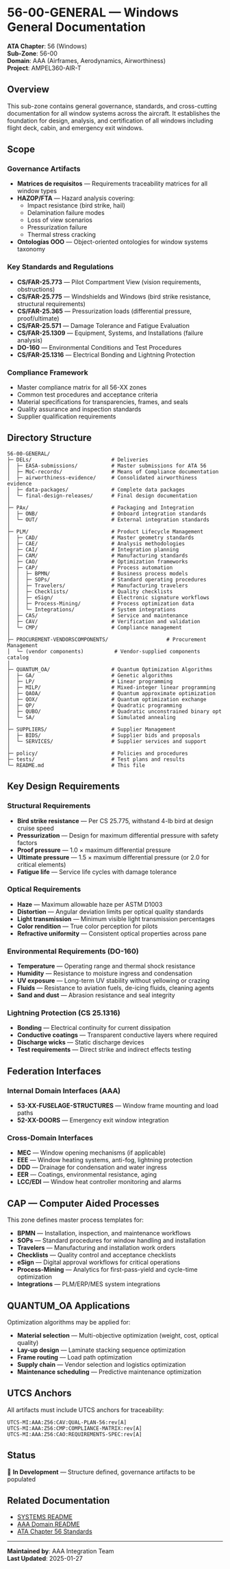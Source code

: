 # 56-00-GENERAL — Windows General Documentation

**ATA Chapter**: 56 (Windows)  
**Sub-Zone**: 56-00  
**Domain**: AAA (Airframes, Aerodynamics, Airworthiness)  
**Project**: AMPEL360-AIR-T

## Overview

This sub-zone contains general governance, standards, and cross-cutting documentation for all window systems across the aircraft. It establishes the foundation for design, analysis, and certification of all windows including flight deck, cabin, and emergency exit windows.

## Scope

### Governance Artifacts
* **Matrices de requisitos** — Requirements traceability matrices for all window types
* **HAZOP/FTA** — Hazard analysis covering:
  - Impact resistance (bird strike, hail)
  - Delamination failure modes
  - Loss of view scenarios
  - Pressurization failure
  - Thermal stress cracking
* **Ontologías OOO** — Object-oriented ontologies for window systems taxonomy

### Key Standards and Regulations
* **CS/FAR-25.773** — Pilot Compartment View (vision requirements, obstructions)
* **CS/FAR-25.775** — Windshields and Windows (bird strike resistance, structural requirements)
* **CS/FAR-25.365** — Pressurization loads (differential pressure, proof/ultimate)
* **CS/FAR-25.571** — Damage Tolerance and Fatigue Evaluation
* **CS/FAR-25.1309** — Equipment, Systems, and Installations (failure analysis)
* **DO-160** — Environmental Conditions and Test Procedures
* **CS/FAR-25.1316** — Electrical Bonding and Lightning Protection

### Compliance Framework
* Master compliance matrix for all 56-XX zones
* Common test procedures and acceptance criteria
* Material specifications for transparencies, frames, and seals
* Quality assurance and inspection standards
* Supplier qualification requirements

## Directory Structure

```
56-00-GENERAL/
├─ DELs/                          # Deliveries
│  ├─ EASA-submissions/           # Master submissions for ATA 56
│  ├─ MoC-records/                # Means of Compliance documentation
│  ├─ airworthiness-evidence/     # Consolidated airworthiness evidence
│  ├─ data-packages/              # Complete data packages
│  └─ final-design-releases/      # Final design documentation
│
├─ PAx/                           # Packaging and Integration
│  ├─ ONB/                        # Onboard integration standards
│  └─ OUT/                        # External integration standards
│
├─ PLM/                           # Product Lifecycle Management
│  ├─ CAD/                        # Master geometry standards
│  ├─ CAE/                        # Analysis methodologies
│  ├─ CAI/                        # Integration planning
│  ├─ CAM/                        # Manufacturing standards
│  ├─ CAO/                        # Optimization frameworks
│  ├─ CAP/                        # Process automation
│  │  ├─ BPMN/                    # Business process models
│  │  ├─ SOPs/                    # Standard operating procedures
│  │  ├─ Travelers/               # Manufacturing travelers
│  │  ├─ Checklists/              # Quality checklists
│  │  ├─ eSign/                   # Electronic signature workflows
│  │  ├─ Process-Mining/          # Process optimization data
│  │  └─ Integrations/            # System integrations
│  ├─ CAS/                        # Service and maintenance
│  ├─ CAV/                        # Verification and validation
│  └─ CMP/                        # Compliance management
│
├─ PROCUREMENT-VENDORSCOMPONENTS/                   # Procurement Management
│  └─ (vendor components)          # Vendor-supplied components catalog
│
├─ QUANTUM_OA/                    # Quantum Optimization Algorithms
│  ├─ GA/                         # Genetic algorithms
│  ├─ LP/                         # Linear programming
│  ├─ MILP/                       # Mixed-integer linear programming
│  ├─ QAOA/                       # Quantum approximate optimization
│  ├─ QOX/                        # Quantum optimization exchange
│  ├─ QP/                         # Quadratic programming
│  ├─ QUBO/                       # Quadratic unconstrained binary opt
│  └─ SA/                         # Simulated annealing
│
├─ SUPPLIERS/                     # Supplier Management
│  ├─ BIDS/                       # Supplier bids and proposals
│  └─ SERVICES/                   # Supplier services and support
│
├─ policy/                        # Policies and procedures
├─ tests/                         # Test plans and results
└─ README.md                      # This file
```

## Key Design Requirements

### Structural Requirements
* **Bird strike resistance** — Per CS 25.775, withstand 4-lb bird at design cruise speed
* **Pressurization** — Design for maximum differential pressure with safety factors
* **Proof pressure** — 1.0 × maximum differential pressure
* **Ultimate pressure** — 1.5 × maximum differential pressure (or 2.0 for critical elements)
* **Fatigue life** — Service life cycles with damage tolerance

### Optical Requirements
* **Haze** — Maximum allowable haze per ASTM D1003
* **Distortion** — Angular deviation limits per optical quality standards
* **Light transmission** — Minimum visible light transmission percentages
* **Color rendition** — True color perception for pilots
* **Refractive uniformity** — Consistent optical properties across pane

### Environmental Requirements (DO-160)
* **Temperature** — Operating range and thermal shock resistance
* **Humidity** — Resistance to moisture ingress and condensation
* **UV exposure** — Long-term UV stability without yellowing or crazing
* **Fluids** — Resistance to aviation fuels, de-icing fluids, cleaning agents
* **Sand and dust** — Abrasion resistance and seal integrity

### Lightning Protection (CS 25.1316)
* **Bonding** — Electrical continuity for current dissipation
* **Conductive coatings** — Transparent conductive layers where required
* **Discharge wicks** — Static discharge devices
* **Test requirements** — Direct strike and indirect effects testing

## Federation Interfaces

### Internal Domain Interfaces (AAA)
* **53-XX-FUSELAGE-STRUCTURES** — Window frame mounting and load paths
* **52-XX-DOORS** — Emergency exit window integration

### Cross-Domain Interfaces
* **MEC** — Window opening mechanisms (if applicable)
* **EEE** — Window heating systems, anti-fog, lightning protection
* **DDD** — Drainage for condensation and water ingress
* **EER** — Coatings, environmental resistance, aging
* **LCC/EDI** — Window heat controller monitoring and alarms

## CAP — Computer Aided Processes

This zone defines master process templates for:
* **BPMN** — Installation, inspection, and maintenance workflows
* **SOPs** — Standard procedures for window handling and installation
* **Travelers** — Manufacturing and installation work orders
* **Checklists** — Quality control and acceptance checklists
* **eSign** — Digital approval workflows for critical operations
* **Process-Mining** — Analytics for first-pass-yield and cycle-time optimization
* **Integrations** — PLM/ERP/MES system integrations

## QUANTUM_OA Applications

Optimization algorithms may be applied for:
* **Material selection** — Multi-objective optimization (weight, cost, optical quality)
* **Lay-up design** — Laminate stacking sequence optimization
* **Frame routing** — Load path optimization
* **Supply chain** — Vendor selection and logistics optimization
* **Maintenance scheduling** — Predictive maintenance optimization

## UTCS Anchors

All artifacts must include UTCS anchors for traceability:
```
UTCS-MI:AAA:Z56:CAV:QUAL-PLAN-56:rev[A]
UTCS-MI:AAA:Z56:CMP:COMPLIANCE-MATRIX:rev[A]
UTCS-MI:AAA:Z56:CAO:REQUIREMENTS-SPEC:rev[A]
```

## Status

🚧 **In Development** — Structure defined, governance artifacts to be populated

## Related Documentation

* [SYSTEMS README](../README.md)
* [AAA Domain README](../../README.md)
* [ATA Chapter 56 Standards](../../../../../1-DIMENSIONS/CANONICAL-TAXONOMY/ata-chapters.csv)

---

**Maintained by**: AAA Integration Team  
**Last Updated**: 2025-01-27

